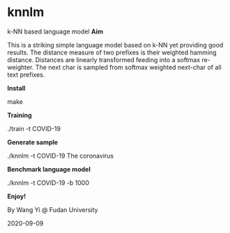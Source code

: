 # knnlm
k-NN based language model
**Aim**

This is a striking simple language model based on k-NN yet providing good results. The distance measure of two prefixes is their weighted hamming distance. Distances are linearly transformed feeding into a softmax re-weighter. The next char is sampled from softmax weighted next-char of all text prefixes.

**Install**

make

**Training**

./train -t COVID-19

**Generate sample**

./knnlm -t COVID-19 The coronavirus

**Benchmark language model**

./knnlm -t COVID-19 -b 1000

**Enjoy!**

By Wang Yi @ Fudan University

2020-09-09
